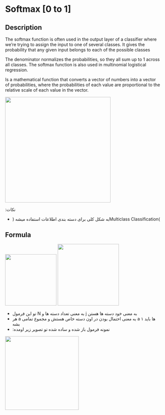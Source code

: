 # Softmax [0 to 1]

## Description

The softmax function is often used in the output layer of a classifier where we’re trying to assign the input to one of several classes. It gives the probability that any given input belongs to each of the possible classes

The denominator normalizes the probabilities, so they all sum up to 1 across all classes. The softmax function is also used in multinomial logistical regression.

Is a mathematical function that converts a vector of numbers into a vector of probabilities, where the probabilities of each value are proportional to the relative scale of each value in the vector.

<img src="image1.jpg" style="width:3.55568in" />

<span dir="rtl">نکات:</span>

- <span dir="rtl">به شکل کلی برای دسته بندی اطلاعات استفاده میشه (</span><span dir="ltr">Multiclass Classification</span><span dir="rtl">)</span>

## Formula

<img src="image3.png" style="width:1.72471in" />

<img src="image4.jpg" style="width:2.07097in" />

- <span dir="rtl">تو این فرمول</span> <span dir="ltr">N</span> <span dir="rtl">به معنی تعداد دسته ها و</span> <span dir="ltr">j</span> <span dir="rtl">به معنی خود دسته ها هستن</span>
- <span dir="rtl">هر</span> <span dir="ltr">a</span> <span dir="rtl">به معنی احتمال بودن در اون دسته خاص هستش و مجموع تمامی</span> <span dir="ltr">a</span> <span dir="rtl">ها باید ۱ بشه</span>
- <span dir="rtl">نمونه فرمول باز شده و ساده شده تو تصویر زیر اومده:</span>

<img src="image2.png" style="width:2.48392in" />
